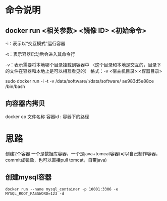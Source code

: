 # 命令说明
  ## docker run <相关参数> <镜像 ID> <初始命令>
-i：表示以“交互模式”运行容器

-t：表示容器启动后会进入其命令行

-v：表示需要将本地哪个目录挂载到容器中 （这个目录和本地是交互的，目录下的文件在容器和本地上是可以相互看见的）
  格式：-v <宿主机目录>:<容器目录>

  sudo docker run -i -t -v /data/software/:/data/software/ ae983d5e88ce /bin/bash

 ## 向容器内拷贝
  docker cp  文件名称  容器id : 容器下的路径

# 思路
  创建2个容器 一个是数据库容器，一个是java+tomcat容器(可以自己制作容器，commit成镜像，也可以直接pull tomcat，自带java)
  ## 创建mysql容器
    docker run --name mysql_container -p 10001:3306 -e MYSQL_ROOT_PASSWORD=123 -d
